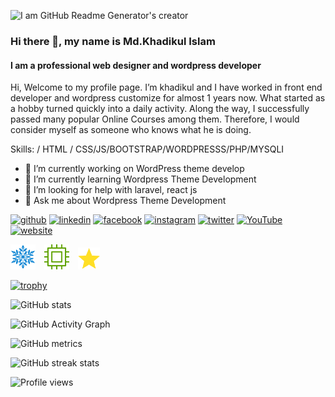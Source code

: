 ![I am GitHub Readme Generator's creator](https://scontent.fdac2-1.fna.fbcdn.net/v/t1.6435-9/240881543_1186695448518682_4542070648152703944_n.jpg?_nc_cat=102&ccb=1-5&_nc_sid=730e14&_nc_eui2=AeE9akcviYuZ_AQA6ylc6VXXAhknBVEihOkCGScFUSKE6eewezXlxp0-j9MBU8mszSzRD3Qd0JVpyBIRfyj0b3Ot&_nc_ohc=05Os7DregHUAX9ySU5D&_nc_ht=scontent.fdac2-1.fna&oh=a829cc9edae0f3ffbdf953e562c14198&oe=6159E3F6)

### Hi there 👋, my name is Md.Khadikul Islam
#### I am a professional web designer and wordpress developer

Hi, Welcome to my profile page. I’m khadikul and I have worked in front end developer and wordpress customize for almost 1 years now. What started as a hobby turned quickly into a daily activity. Along the way, I successfully passed many popular Online Courses among them. Therefore, I would consider myself as someone who knows what he is doing.

Skills: / HTML / CSS/JS/BOOTSTRAP/WORDPRESSS/PHP/MYSQLI

- 🔭 I’m currently working on WordPress theme develop 
- 🌱 I’m currently learning Wordpress Theme Development 
- 🤔 I’m looking for help with laravel, react js 
- 💬 Ask me about Wordpress Theme Development 


[<img src='https://cdn.jsdelivr.net/npm/simple-icons@3.0.1/icons/github.svg' alt='github' height='40'>](https://github.com/khadikul)  [<img src='https://cdn.jsdelivr.net/npm/simple-icons@3.0.1/icons/linkedin.svg' alt='linkedin' height='40'>](https://www.linkedin.com/in/md-khadikul-islam-91b80821b/)  [<img src='https://cdn.jsdelivr.net/npm/simple-icons@3.0.1/icons/facebook.svg' alt='facebook' height='40'>](https://www.facebook.com/100015347142188)  [<img src='https://cdn.jsdelivr.net/npm/simple-icons@3.0.1/icons/instagram.svg' alt='instagram' height='40'>](https://www.instagram.com/mdkhadikul/)  [<img src='https://cdn.jsdelivr.net/npm/simple-icons@3.0.1/icons/twitter.svg' alt='twitter' height='40'>](https://twitter.com/mdkhadikul)  [<img src='https://cdn.jsdelivr.net/npm/simple-icons@3.0.1/icons/youtube.svg' alt='YouTube' height='40'>](https://www.youtube.com/channel/UCyaFzbw2F3AO6aRNtF0nk0Q)  [<img src='https://cdn.jsdelivr.net/npm/simple-icons@3.0.1/icons/icloud.svg' alt='website' height='40'>](www.khadikulislam.xyz)  

<a href='https://archiveprogram.github.com/'><img src='https://raw.githubusercontent.com/acervenky/animated-github-badges/master/assets/acbadge.gif' width='40' height='40'></a> <a href='https://docs.github.com/en/developers'><img src='https://raw.githubusercontent.com/acervenky/animated-github-badges/master/assets/devbadge.gif' width='40' height='40'></a> <a href='https://stars.github.com/'><img src='https://raw.githubusercontent.com/acervenky/animated-github-badges/master/assets/starbadge.gif' width='35' height='35'></a> 

[![trophy](https://github-profile-trophy.vercel.app/?username=khadikul)](https://github.com/ryo-ma/github-profile-trophy)

![GitHub stats](https://github-readme-stats.vercel.app/api?username=khadikul&show_icons=true)  

![GitHub Activity Graph](https://activity-graph.herokuapp.com/graph?username=khadikul)  

![GitHub metrics](https://metrics.lecoq.io/khadikul)  

![GitHub streak stats](https://github-readme-streak-stats.herokuapp.com/?user=khadikul)  

![Profile views](https://gpvc.arturio.dev/khadikul)  
